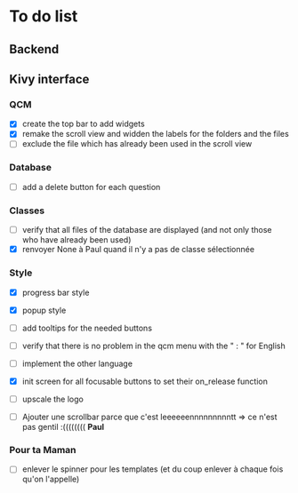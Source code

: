 # To do list

## Backend

## Kivy interface

### QCM

- [x] create the top bar to add widgets
- [x] remake the scroll view and widden the labels for the folders and the files
- [ ] exclude the file which has already been used in the scroll view

### Database

- [ ] add a delete button for each question

### Classes

- [ ] verify that all files of the database are displayed (and not only those who have already been used)
- [x] renvoyer None à Paul quand il n'y a pas de classe sélectionnée

### Style 

- [x] progress bar style
- [x] popup style
- [ ] add tooltips for the needed buttons
- [ ] verify that there is no problem in the qcm menu with the " : " for English
- [ ] implement the other language
- [x] init screen for all focusable buttons to set their on_release function
- [ ] upscale the logo

- [ ] Ajouter une scrollbar parce que c'est leeeeeennnnnnnnntt => ce n'est pas gentil :(((((((( **Paul**

### Pour ta Maman

- [ ] enlever le spinner pour les templates (et du coup enlever à chaque fois qu'on l'appelle)